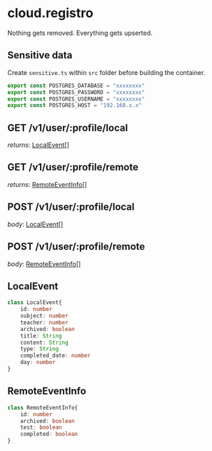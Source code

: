 # cloud.registro

Nothing gets removed. Everything gets upserted.

## Sensitive data
Create `sensitive.ts` within `src` folder before building the container.
```typescript
export const POSTGRES_DATABASE = "xxxxxxxx"
export const POSTGRES_PASSWORD = "xxxxxxxx" 
export const POSTGRES_USERNAME = "xxxxxxxx"
export const POSTGRES_HOST = "192.168.x.x"
```

## GET /v1/user/:profile/local
*returns*: [LocalEvent[]](#localevent)
## GET /v1/user/:profile/remote
*returns*: [RemoteEventInfo[]](#remoteeventinfo)
## POST /v1/user/:profile/local
*body*: [LocalEvent[]](#localevent)
## POST /v1/user/:profile/remote
*body*: [RemoteEventInfo[]](#remoteeventinfo)


## LocalEvent
```typescript
class LocalEvent{
    id: number
    subject: number
    teacher: number
    archived: boolean
    title: String
    content: String
    type: String
    completed_date: number
    day: number
}
```

## RemoteEventInfo
```typescript
class RemoteEventInfo{
    id: number
    archived: boolean
    test: boolean
    completed: boolean
}
```
